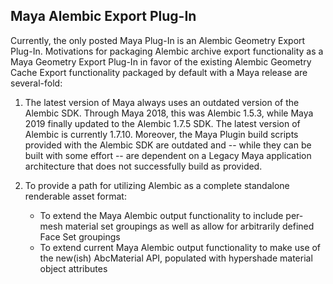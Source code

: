 ## Maya Alembic Export Plug-In

Currently, the only posted Maya Plug-In is an Alembic Geometry Export Plug-In.  Motivations for packaging Alembic archive export functionality as a Maya Geometry Export Plug-In in favor of the existing Alembic Geometry Cache Export functionality packaged by default with a Maya release are several-fold:

1.  The latest version of Maya always uses an outdated version of the Alembic SDK.  Through Maya 2018, this was Alembic 1.5.3, while Maya 2019 finally updated to the Alembic 1.7.5 SDK.  The latest version of Alembic is currently 1.7.10.  Moreover, the Maya Plugin build scripts provided with the Alembic SDK are outdated and -- while they can be built with some effort -- are dependent on a Legacy Maya application architecture that does not successfully build as provided.  

2.   To provide a path for utilizing Alembic as a complete standalone renderable asset format:
     - To extend the Maya Alembic output functionality to include per-mesh material set groupings as well as allow for arbitrarily defined Face Set groupings
     - To extend current Maya Alembic output functionality to make use of the new(ish) AbcMaterial API, populated with hypershade material object attributes
